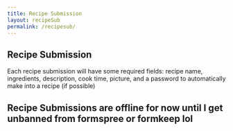 ```yaml
---
title: Recipe Submission
layout: recipeSub
permalink: /recipesub/
---
```


<div>
  <h2>Recipe Submission</h2>
    <p>Each recipe submission will have some required fields:
    recipe name, ingredients, description, cook time, picture, and a password to automatically make into a recipe (if possible)</p>
</div>
<h2>Recipe Submissions are offline for now until I get unbanned from formspree or formkeep lol</h2>

